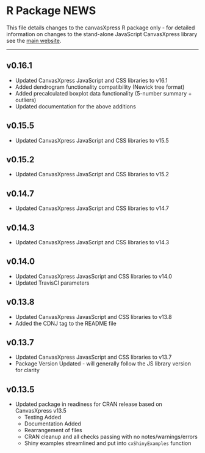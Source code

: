 # R Package NEWS

This file details changes to the canvasXpress R package only - for detailed 
information on changes to the stand-alone JavaScript CanvasXpress library see the 
<a href="http://canvasxpress.org"> main website</a>.

---

## v0.16.1
* Updated CanvasXpress JavaScript and CSS libraries to v16.1
* Added dendrogram functionality compatibility (Newick tree format)
* Added precalculated boxplot data functionality (5-number summary + outliers)
* Updated documentation for the above additions

## v0.15.5
* Updated CanvasXpress JavaScript and CSS libraries to v15.5

## v0.15.2
* Updated CanvasXpress JavaScript and CSS libraries to v15.2

## v0.14.7
* Updated CanvasXpress JavaScript and CSS libraries to v14.7

## v0.14.3
* Updated CanvasXpress JavaScript and CSS libraries to v14.3

## v0.14.0
* Updated CanvasXpress JavasScript and CSS libraries to v14.0
* Updated TravisCI parameters


## v0.13.8
* Updated CanvasXpress JavasScript and CSS libraries to v13.8
* Added the CDNJ tag to the README file


## v0.13.7
* Updated CanvasXpress JavasScript and CSS libraries to v13.7
* Package Version Updated - will generally follow the JS library version for 
clarity


## v0.13.5
* Updated package in readiness for CRAN release based on CanvasXpress v13.5
    * Testing Added
    * Documentation Added
    * Rearrangement of files
    * CRAN cleanup and all checks passing with no notes/warnings/errors
    * Shiny examples streamlined and put into `cxShinyExamples` function
